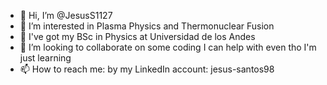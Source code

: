 - 👋 Hi, I’m @JesusS1127
- 👀 I’m interested in Plasma Physics and Thermonuclear Fusion
- 🌱 I've got my BSc in Physics at Universidad de los Andes
- 💞️ I’m looking to collaborate on some coding I can help with even tho I'm just learning
- 📫 How to reach me: by my LinkedIn account: jesus-santos98

<!---
JesusS1127/JesusS1127 is a ✨ special ✨ repository because its `README.md` (this file) appears on your GitHub profile.
You can click the Preview link to take a look at your changes.
--->
